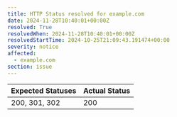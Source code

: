 ```yaml
---
title: HTTP Status resolved for example.com
date: 2024-11-28T10:40:01+00:00Z
resolved: True
resolvedWhen: 2024-11-28T10:40:01+00:00Z
resolvedStartTime: 2024-10-25T21:09:43.191474+00:00
severity: notice
affected:
  - example.com
section: issue
---
```


| Expected Statuses | Actual Status  |
|-------------------|----------------|
| 200, 301, 302 | 200 |
